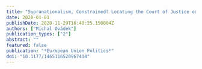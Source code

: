 ```yaml
---
title: "Supranationalism, Constrained? Locating the Court of Justice on the EU Integration Dimension"
date: 2020-01-01
publishDate: 2020-11-29T16:40:25.150004Z
authors: ["Michal Ovádek"]
publication_types: ["2"]
abstract: ""
featured: false
publication: "*European Union Politics*"
doi: "10.1177/1465116520967414"
---
```


